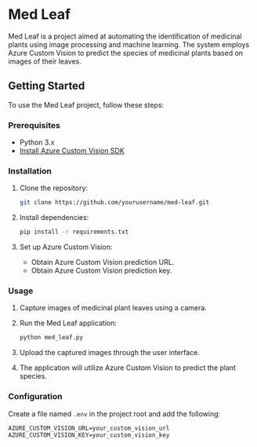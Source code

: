 # Med Leaf

Med Leaf is a project aimed at automating the identification of medicinal plants using image processing and machine learning. The system employs Azure Custom Vision to predict the species of medicinal plants based on images of their leaves.

## Getting Started

To use the Med Leaf project, follow these steps:

### Prerequisites

- Python 3.x
- [Install Azure Custom Vision SDK](https://pypi.org/project/azure-cognitiveservices-vision-customvision/)

### Installation

1. Clone the repository:

   ```bash
   git clone https://github.com/yourusername/med-leaf.git
   ```

2. Install dependencies:

   ```bash
   pip install -r requirements.txt
   ```

3. Set up Azure Custom Vision:

   - Obtain Azure Custom Vision prediction URL.
   - Obtain Azure Custom Vision prediction key.

### Usage

1. Capture images of medicinal plant leaves using a camera.
2. Run the Med Leaf application:

   ```bash
   python med_leaf.py
   ```

3. Upload the captured images through the user interface.
4. The application will utilize Azure Custom Vision to predict the plant species.

### Configuration

Create a file named `.env` in the project root and add the following:

```dotenv
AZURE_CUSTOM_VISION_URL=your_custom_vision_url
AZURE_CUSTOM_VISION_KEY=your_custom_vision_key
```


